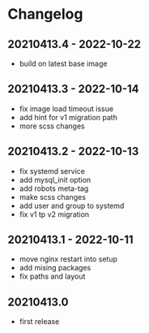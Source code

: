 # Changelog

## 20210413.4 - 2022-10-22

* build on latest base image

## 20210413.3 - 2022-10-14

* fix image load timeout issue
* add hint for v1 migration path
* more scss changes

## 20210413.2 - 2022-10-13

* fix systemd service
* add mysql_init option
* add robots meta-tag
* make scss changes
* add user and group to systemd
* fix v1 tp v2 migration

## 20210413.1 - 2022-10-11

* move nginx restart into setup
* add mising packages
* fix paths and layout

## 20210413.0

* first release
